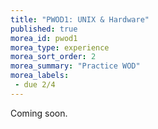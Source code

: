 ```yaml
---
title: "PWOD1: UNIX & Hardware"
published: true
morea_id: pwod1
morea_type: experience
morea_sort_order: 2
morea_summary: "Practice WOD"
morea_labels:
 - due 2/4
---
```

Coming soon.

<!--
HWs 3 & 6
# Practice WOD: Hello World Import & Export

After installing eclipse & setting up your workspace, import your first project, change it, and export it.

## Instructions

1. *Start your timer*
1. Download [HelloWorld.zip](HelloWorld.zip)
1. Open Eclipse and go to File > Import > General > Existing Projects into Workspace
1. Select archive file, hit “Browse”, and select the name.zip you just downloaded
1. Double-click the project folder, the src folder, and then the default package. You should now see a class file, HelloWorld.java.
1. To run the program:
    -  Click on the green play button at the top of the screen **OR**
    - Right-click name.java class and select “Run As > Java Application”
1. Change the program so that instead of displaying "Hello, World!" it days hello to you.
2. Run the program to verify your changes.
3. Export your program. If this were a graded WOD, you would also submit to moodle.
1. *Stop your timer*-->

<!--{% include wod-times.html Rx="<10 min" Av="10-15 min" Sd="15-20 min" DNF="20+ min" %}

## Demonstration

Once you've finished doing the WOD a single time, watch me do it:

{% include youtube.html id="lbh5q9Lj-As" %}

{% include wod-warning.html %}-->